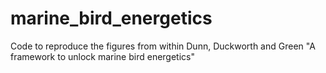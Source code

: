 # marine_bird_energetics
Code to reproduce the figures from within Dunn, Duckworth and Green "A framework to unlock marine bird energetics"
